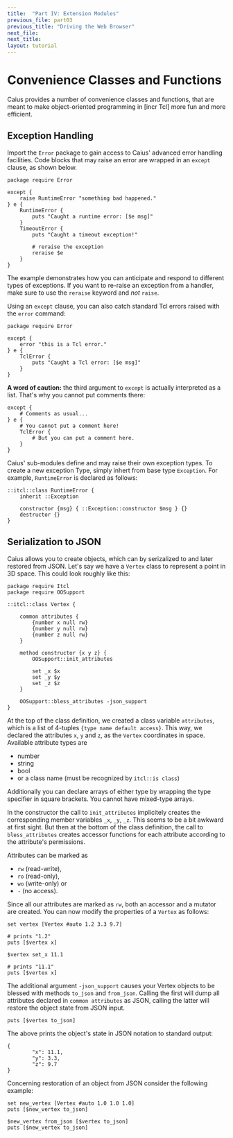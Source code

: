```yaml
---
title:  "Part IV: Extension Modules"
previous_file: part03
previous_title: "Driving the Web Browser"
next_file:
next_title:
layout: tutorial
---
```


# Convenience Classes and Functions

Caius provides a number of convenience classes and functions, that are meant
to make object-oriented programming in [incr Tcl] more fun and more efficient.

## Exception Handling

Import the `Error` package to gain access to Caius' advanced error handling
facilities. Code blocks that may raise an error are wrapped in an `except`
clause, as shown below.

~~~~{tcl}
package require Error

except {
    raise RuntimeError "something bad happened."
} e {
    RuntimeError {
        puts "Caught a runtime error: [$e msg]"
    }
    TimeoutError {
        puts "Caught a timeout exception!"

        # reraise the exception
        reraise $e
    }
}
~~~~

The example demonstrates how you can anticipate and respond to different types
of exceptions. If you want to re-raise an exception from a handler, make sure
to use the `reraise` keyword and *not* `raise`.

Using an `except` clause, you can also catch standard Tcl errors raised with
the `error` command:

~~~~{tcl}
package require Error

except {
    error "this is a Tcl error."
} e {
    TclError {
        puts "Caught a Tcl error: [$e msg]"
    }
}
~~~~

**A word of caution:** the third argument to `except` is actually interpreted as a
list. That's why you cannot put comments there:

~~~~{tcl}
except {
    # Comments as usual...
} e {
    # You cannot put a comment here!
    TclError {
        # But you can put a comment here.
    }
}
~~~~

Caius' sub-modules define and may raise their own exception types. To create a
new exception Type, simply inhert from base type `Exception`. For example,
`RuntimeError` is declared as follows:

~~~~{tcl}
::itcl::class RuntimeError {
    inherit ::Exception

    constructor {msg} { ::Exception::constructor $msg } {}
    destructor {}
}
~~~~

## Serialization to JSON

Caius allows you to create objects, which can by serizalized to and later
restored from JSON. Let's say we have a `Vertex` class to represent a point
in 3D space. This could look roughly like this:

~~~~{tcl}
package require Itcl
package require OOSupport

::itcl::class Vertex {

    common attributes {
        {number x null rw}
        {number y null rw}
        {number z null rw}
    }

    method constructor {x y z} {
        OOSupport::init_attributes

        set _x $x
        set _y $y
        set _z $z
    }

    OOSupport::bless_attributes -json_support
}
~~~~

At the top of the class definition, we created a class variable `attributes`,
which is a list of 4-tuples `{type name default access}`. This way, we declared
the attributes `x`, `y` and `z`, as the `Vertex` coordinates in space.
Available attribute types are

* number
* string
* bool
* or a class name (must be recognized by `itcl::is class`)

Additionally you can declare arrays of either type by wrapping the type
specifier in square brackets. You cannot have mixed-type arrays.

In the constructor the call to `init_attributes` implicitely creates the
corresponding member variables `_x`, `_y`, `_z`. This seems to be a bit awkward
at first sight. But then at the bottom of the class definition, the call to
`bless_attributes` creates accessor functions for each attribute according to
the attribute's permissions.

Attributes can be marked as

* `rw` (read-write),
* `ro` (read-only),
* `wo` (write-only) or
* `-` (no access).

Since all our attributes are marked as `rw`, both an accessor and a mutator are
created. You can now modify the properties of a `Vertex` as follows:

~~~~{tcl}
set vertex [Vertex #auto 1.2 3.3 9.7]

# prints "1.2"
puts [$vertex x]

$vertex set_x 11.1

# prints "11.1"
puts [$vertex x]
~~~~

The additional argument `-json_support` causes your Vertex objects to be
blessed with methods `to_json` and `from_json`. Calling the first will dump all
attributes declared in `common attributes` as JSON, calling the latter will
restore the object state from JSON input.

~~~~{tcl}
puts [$vertex to_json]
~~~~

The above prints the object's state in JSON notation to standard output:

~~~~{json}
{
        "x": 11.1,
        "y": 3.3,
        "z": 9.7
}
~~~~

Concerning restoration of an object from JSON consider the following example:

~~~~{tcl}
set new_vertex [Vertex #auto 1.0 1.0 1.0]
puts [$new_vertex to_json]

$new_vertex from_json [$vertex to_json]
puts [$new_vertex to_json]
~~~~

